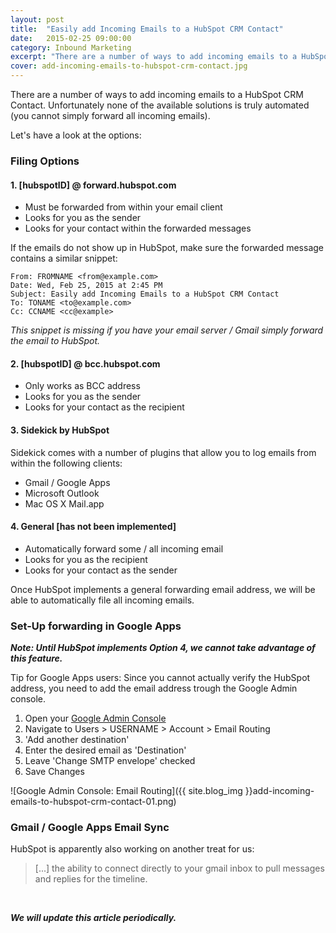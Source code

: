 ```yaml
---
layout: post
title:  "Easily add Incoming Emails to a HubSpot CRM Contact"
date:   2015-02-25 09:00:00
category: Inbound Marketing
excerpt: "There are a number of ways to add incoming emails to a HubSpot CRM Contact. Unfortunately none of the available solutions is truly automated."
cover: add-incoming-emails-to-hubspot-crm-contact.jpg
---
```


There are a number of ways to add incoming emails to a HubSpot CRM Contact. Unfortunately none of the available solutions is truly automated (you cannot simply forward all incoming emails).

Let's have a look at the options:

### Filing Options

#### 1. [hubspotID] @ forward.hubspot.com

- Must be forwarded from within your email client
- Looks for you as the sender
- Looks for your contact within the forwarded messages

If the emails do not show up in HubSpot, make sure the forwarded message contains a similar snippet:


```---------- Forwarded message ----------
From: FROMNAME <from@example.com>
Date: Wed, Feb 25, 2015 at 2:45 PM
Subject: Easily add Incoming Emails to a HubSpot CRM Contact
To: TONAME <to@example.com>
Cc: CCNAME <cc@example>
```

_This snippet is missing if you have your email server / Gmail simply forward the email to HubSpot._

#### 2. [hubspotID] @ bcc.hubspot.com

- Only works as BCC address
- Looks for you as the sender
- Looks for your contact as the recipient

#### 3. Sidekick by HubSpot

Sidekick comes with a number of plugins that allow you to log emails from within the following clients:

- Gmail / Google Apps
- Microsoft Outlook
- Mac OS X Mail.app

#### 4. General [has not been implemented]

- Automatically forward some / all incoming email
- Looks for you as the recipient
- Looks for your contact as the sender

Once HubSpot implements a general forwarding email address, we will be able to automatically file all incoming emails.

### Set-Up forwarding in Google Apps

***Note: Until HubSpot implements Option 4, we cannot take advantage of this feature.***

Tip for Google Apps users: Since you cannot actually verify the HubSpot address, you need to add the email address trough the Google Admin console.

1. Open your [Google Admin Console][google-admin]
2. Navigate to Users > USERNAME > Account > Email Routing
3. 'Add another destination'
4. Enter the desired email as 'Destination'
5. Leave 'Change SMTP envelope' checked
6. Save Changes

![Google Admin Console: Email Routing]({{ site.blog_img }}add-incoming-emails-to-hubspot-crm-contact-01.png)

### Gmail / Google Apps Email Sync

HubSpot is apparently also working on another treat for us:

> [...] the ability to connect directly to your gmail inbox to pull messages and replies for the timeline.

<br>

***We will update this article periodically.***

[google-admin]: http://admin.google.com
